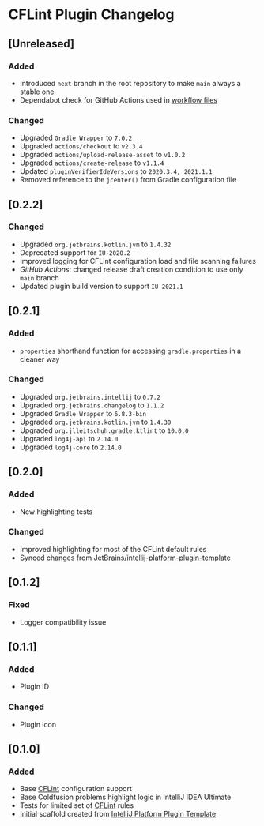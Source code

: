 <!-- Keep a Changelog guide -> https://keepachangelog.com -->

# CFLint Plugin Changelog

## [Unreleased]
### Added
- Introduced `next` branch in the root repository to make `main` always a stable one
- Dependabot check for GitHub Actions used in [workflow files](.github/workflows)
### Changed
- Upgraded `Gradle Wrapper` to `7.0.2`
- Upgraded `actions/checkout` to `v2.3.4`
- Upgraded `actions/upload-release-asset` to `v1.0.2`
- Upgraded `actions/create-release` to `v1.1.4`
- Updated `pluginVerifierIdeVersions` to `2020.3.4, 2021.1.1`
- Removed reference to the `jcenter()` from Gradle configuration file

## [0.2.2]
### Changed
- Upgraded `org.jetbrains.kotlin.jvm` to `1.4.32`
- Deprecated support for `IU-2020.2`
- Improved logging for CFLint configuration load and file scanning failures
- *GitHub Actions*: changed release draft creation condition to use only `main` branch
- Updated plugin build version to support `IU-2021.1`

## [0.2.1]
### Added
- `properties` shorthand function for accessing `gradle.properties` in a cleaner way

### Changed
- Upgraded `org.jetbrains.intellij` to `0.7.2`
- Upgraded `org.jetbrains.changelog` to `1.1.2`
- Upgraded `Gradle Wrapper` to `6.8.3-bin`
- Upgraded `org.jetbrains.kotlin.jvm` to `1.4.30`
- Upgraded `org.jlleitschuh.gradle.ktlint` to `10.0.0`
- Upgraded `log4j-api` to `2.14.0`
- Upgraded `log4j-core` to `2.14.0`

## [0.2.0]
### Added
- New highlighting tests
### Changed
- Improved highlighting for most of the CFLint default rules
- Synced changes from [JetBrains/intellij-platform-plugin-template](https://github.com/JetBrains/intellij-platform-plugin-template)

## [0.1.2]
### Fixed
- Logger compatibility issue

## [0.1.1]
### Added
- Plugin ID
### Changed
- Plugin icon

## [0.1.0]
### Added
- Base [CFLint](https://github.com/cflint/CFLint) configuration support
- Base Coldfusion problems highlight logic in IntelliJ IDEA Ultimate
- Tests for limited set of [CFLint](https://github.com/cflint/CFLint) rules
- Initial scaffold created from [IntelliJ Platform Plugin Template](https://github.com/JetBrains/intellij-platform-plugin-template)
